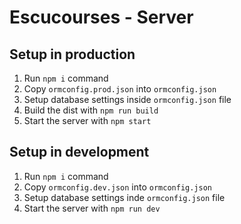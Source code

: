 # Escucourses - Server

## Setup in production

1. Run `npm i` command
2. Copy `ormconfig.prod.json` into `ormconfig.json`
3. Setup database settings inside `ormconfig.json` file
4. Build the dist with `npm run build`
5. Start the server with `npm start`

## Setup in development

1. Run `npm i` command
2. Copy `ormconfig.dev.json` into `ormconfig.json`
3. Setup database settings inde `ormconfig.json` file
4. Start the server with `npm run dev`
